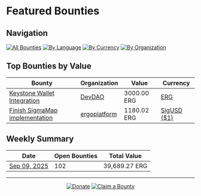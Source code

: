 <!-- GENERATED FILE - DO NOT EDIT DIRECTLY -->
<!-- Generated on: 2025-09-09 01:46:22 -->

# Featured Bounties

## Navigation

[![All Bounties](https://img.shields.io/badge/All%20Bounties-102-blue)](all.md) [![By Language](https://img.shields.io/badge/By%20Language-7-green)](summary.md#languages) [![By Currency](https://img.shields.io/badge/By%20Currency-7-yellow)](summary.md#currencies) [![By Organization](https://img.shields.io/badge/By%20Organization-9-orange)](summary.md#projects)

## Top Bounties by Value

| Bounty | Organization | Value | Currency |
|--------|--------------|-------|----------|
| [Keystone Wallet Integration](https://discord.com/channels/668903786361651200/669989266478202917/1344310506277830697) | [DevDAO](by_org/devdao.md) | 3000.00 ERG | [ERG](by_currency/erg.md) |
| [Finish SigmaMap implementation](https://github.com/ergoplatform/sigmastate-interpreter/issues/1067) | [ergoplatform](by_org/ergoplatform.md) | 1180.02 ERG | [SigUSD ($1)](by_currency/sigusd.md) |

## Weekly Summary

| Date | Open Bounties | Total Value |
|------|--------------|-------------|
| [Sep 09, 2025](/data/all.md#all-bounties) | 102 | 39,689.27 ERG |



---

<div align="center">
  <p>
    <a href="../docs/donate.md"><img src="https://img.shields.io/badge/❤️%20Donate-F44336" alt="Donate"></a>
    <a href="../docs/bounty-submission-guide.md#reserving-a-bounty"><img src="https://img.shields.io/badge/🔒%20How%20To%20Claim-4CAF50" alt="Claim a Bounty"></a>
  </p>
</div>


<!-- END OF GENERATED CONTENT -->
